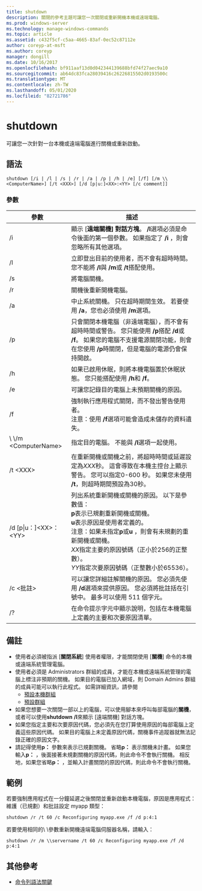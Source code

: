 ```yaml
---
title: shutdown
description: 關閉的參考主題可讓您一次關閉或重新開機本機或遠端電腦。
ms.prod: windows-server
ms.technology: manage-windows-commands
ms.topic: article
ms.assetid: c432f5cf-c5aa-4665-83af-0ec52c87112e
author: coreyp-at-msft
ms.author: coreyp
manager: dongill
ms.date: 10/16/2017
ms.openlocfilehash: bf911aaf13d0d042344139688bfd74f27aec9a10
ms.sourcegitcommit: ab64dc83fca28039416c26226815502d0193500c
ms.translationtype: MT
ms.contentlocale: zh-TW
ms.lasthandoff: 05/01/2020
ms.locfileid: "82721786"
---
```

# <a name="shutdown"></a>shutdown

可讓您一次針對一台本機或遠端電腦進行關機或重新啟動。



## <a name="syntax"></a>語法

```
shutdown [/i | /l | /s | /r | /a | /p | /h | /e] [/f] [/m \\<ComputerName>] [/t <XXX>] [/d [p|u:]<XX>:<YY> [/c comment]] 
```

### <a name="parameters"></a>參數

|參數|描述|
|---------|-----------|
|/i|顯示 [**遠端關機] 對話方塊**。 **/I**選項必須是命令後面的第一個參數。 如果指定了 **/i** ，則會忽略所有其他選項。|
|/l|立即登出目前的使用者，而不會有超時時間。 您不能將 **/l**與 **/m**或 **/t**搭配使用。|
|/s|將電腦關機。|
|/r|關機後重新開機電腦。|
|/a|中止系統關機。 只在超時期間生效。 若要使用 **/a**，您也必須使用 **/m**選項。|
|/p|只會關閉本機電腦（非遠端電腦），而不會有超時時間或警告。 您只能使用 **/p**搭配 **/d**或 **/f**。 如果您的電腦不支援電源關閉功能，則會在您使用 **/p**時關閉，但是電腦的電源仍會保持開啟。|
|/h|如果已啟用休眠，則將本機電腦置於休眠狀態。 您只能搭配使用 **/h**和 **/f**。|
|/e|可讓您記錄目的電腦上未預期關機的原因。|
|/f|強制執行應用程式關閉，而不發出警告使用者。</br>注意：使用 **/f**選項可能會造成未儲存的資料遺失。|
|\\ \\/m \<ComputerName>|指定目的電腦。 不能與 **/l**選項一起使用。|
|/t \<XXX>|在重新開機或關機之前，將超時時間或延遲設定為*XXX*秒。 這會導致在本機主控台上顯示警告。 您可以指定0-600 秒。 如果您未使用 **/t**，則超時期間預設為30秒。|
|/d [p\|u：]\<XX>：\<YY>|列出系統重新開機或關機的原因。 以下是參數值：</br>**p**表示已規劃重新開機或關機。</br>**u**表示原因是使用者定義的。</br>注意：如果未指定**p**或**u** ，則會有未規劃的重新開機或關機。</br>*XX*指定主要的原因號碼（正小於256的正整數）。</br>*YY*指定次要原因號碼（正整數小於65536）。|
|/c \<批註>|可以讓您詳細註解關機的原因。 您必須先使用 **/d**選項來提供原因。 您必須將批註括在引號中。 最多可以使用 511 個字元。|
|/?|在命令提示字元中顯示說明，包括在本機電腦上定義的主要和次要原因清單。|

## <a name="remarks"></a>備註

-   使用者必須被指派 [**關閉系統**] 使用者權限，才能關閉使用 [**關機**] 命令的本機或遠端系統管理電腦。
-   使用者必須是 Administrators 群組的成員，才能在本機或遠端系統管理的電腦上標注非預期的關機。 如果目的電腦已加入網域，則 Domain Admins 群組的成員可能可以執行此程式。 如需詳細資訊，請參閱  
    -   [預設本機群組](https://technet.microsoft.com/library/cc785098(v=ws.10).aspx)
    -   [預設群組](https://technet.microsoft.com/library/cc756898(v=ws.10).aspx)
-   如果您想要一次關閉一部以上的電腦，可以使用腳本來呼叫每部電腦的**關機**，或者可以使用**shutdown** **/I**來顯示 [遠端關機] 對話方塊。
-   如果您指定主要和次要原因代碼，您必須先在您打算使用原因的每部電腦上定義這些原因代碼。 如果目的電腦上未定義原因代碼，關機事件追蹤器就無法記錄正確的原因文字。
-   請記得使用**p：** 參數來表示已規劃關機。 省略**p：** 表示關機未計畫。 如果您輸入**p：** ，後面接著未規劃關機的原因代碼，則此命令不會執行關機。 相反地，如果您省略**p：** ，並輸入計畫關閉的原因代碼，則此命令不會執行關機。

## <a name="examples"></a>範例

若要強制應用程式在一分鐘延遲之後關閉並重新啟動本機電腦，原因是應用程式：維護（已規劃）和批註設定 myapp 類型：
```
shutdown /r /t 60 /c Reconfiguring myapp.exe /f /d p:4:1
```
若要使用相同的\\ \\參數重新開機遠端電腦伺服器名稱，請輸入：
```
shutdown /r /m \\servername /t 60 /c Reconfiguring myapp.exe /f /d p:4:1
```

## <a name="additional-references"></a>其他參考

- [命令列語法關鍵](command-line-syntax-key.md)
